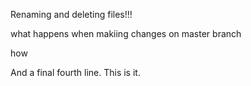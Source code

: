 Renaming and deleting files!!!

what happens when makiing changes on master branch

how

And a final fourth line. This is it.

